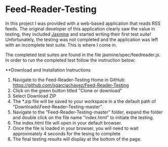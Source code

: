 # Feed-Reader-Testing

In this project I was provided with a web-based application that reads RSS feeds. 
The original developer of this application clearly saw the value in testing, they included 
[Jasmine](http://jasmine.github.io/) and started writing their first test suite! Unfortunately, 
the testing was not completed and the application was left with an incomplete test suite. 
This is where I come in.

The completed test suites are found in the file jasmine/spec/feedreader.js.  In order to run the completed test 
follow the instruction below: 

**Download and Installation Instructions

1. Navigate to the Feed-Reader-Testing Home in GitHub: https://github.com/sgarciachavez/Feed-Reader-Testing
2. Click on the green button titled "Clone or download"
3. Select Download ZIP
4. The *.zip file will be saved to your workspace in a the default path of "Downloads\Feed-Reader-Testing-master".
5. Navigate to the "Feed-Reader-Testing-master" folder, expand the folder and double click on the file name "index.html" 
to initiate the testing.
6. The index.html file will open in your default browser.
7. Once the file is loaded in your browser, you will need to wait approximately 4 seconds for the tesing to complete
8. The final testing results will display at the bottom of the page. 
